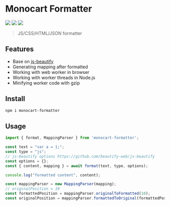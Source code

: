 # Monocart Formatter
[![](https://img.shields.io/npm/v/monocart-formatter)](https://www.npmjs.com/package/monocart-formatter)
[![](https://badgen.net/npm/dw/monocart-formatter)](https://www.npmjs.com/package/monocart-formatter)
![](https://img.shields.io/github/license/cenfun/monocart-formatter)

> JS/CSS/HTML/JSON formatter

## Features
- Base on [js-beautify](https://github.com/beautifier/js-beautify)
- Generating mapping after formatted
- Working with web worker in browser
- Working with worker threads in Node.js
- Minifying worker code with gzip

## Install
```sh
npm i monocart-formatter
```

## Usage
```js
import { format, MappingParser } from 'monocart-formatter';

const text = "var a = 1;";
const type = "js";
// js-beautify options https://github.com/beautify-web/js-beautify
const options = {}; 
const { content, mapping } = await format(text, type, options);

console.log("formatted content", content);

const mappingParser = new MappingParser(mapping);
// originalPosition = 10
const formattedPosition = mappingParser.originalToFormatted(10);
const originalPosition = mappingParser.formattedToOriginal(formattedPosition);

```